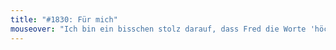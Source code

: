 ```yaml
---
title: "#1830: Für mich"
mouseover: "Ich bin ein bisschen stolz darauf, dass Fred die Worte 'höchste' und 'setzen' so schick untermalt."
---
```

